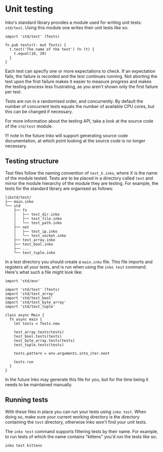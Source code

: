 # Unit testing

Inko's standard library provides a module used for writing unit tests:
`std/test`. Using this module one writes their unit tests like so:

```inko
import 'std/test' (Tests)

fn pub tests(t: mut Tests) {
  t.test('The name of the test') fn (t) {
    t.equal(10, 20)
  }
}
```

Each test can specify one or more expectations to check. If an expectation
fails, the failure is recorded and the test continues running. Not aborting the
test upon the first failure makes it easier to measure progress and makes the
testing process less frustrating, as you aren't shown only the first failure per
test.

Tests are run in a randomised order, and concurrently. By default the number of
concurrent tests equals the number of available CPU cores, but this can be
changed if necessary.

For more information about the testing API, take a look at the source code of
the `std/test` module.

!!! note
    In the future Inko will support generating source code documentation, at
    which point looking at the source code is no longer necessary.

## Testing structure

Test files follow the naming convention of `test_X.inko`, where X is the name of
the module tested. Tests are to be placed in a directory called `test` and
mirror the module hierarchy of the module they are testing. For example, the
tests for the standard library are organised as follows:

```
libstd/test/
├── main.inko
└── std
    ├── fs
    │   ├── test_dir.inko
    │   ├── test_file.inko
    │   └── test_path.inko
    ├── net
    │   ├── test_ip.inko
    │   └── test_socket.inko
    ├── test_array.inko
    ├── test_bool.inko
    ├── ...
    └── test_tuple.inko
```

In a test directory you should create a `main.inko` file. This file imports and
registers all your tests, and is run when using the `inko test` command. Here's
what such a file might look like:

```inko
import 'std/env'

import 'std/test' (Tests)
import 'std/test_array'
import 'std/test_bool'
import 'std/test_byte_array'
import 'std/test_tuple'

class async Main {
  fn async main {
    let tests = Tests.new

    test_array.tests(tests)
    test_bool.tests(tests)
    test_byte_array.tests(tests)
    test_tuple.tests(tests)

    tests.pattern = env.arguments.into_iter.next

    tests.run
  }
}
```

In the future Inko may generate this file for you, but for the time being it
needs to be maintained manually.

## Running tests

With these files in place you can run your tests using `inko test`. When doing
so, make sure your current working directory is the directory containing the
`test` directory, otherwise Inko won't find your unit tests.

The `inko test` command supports filtering tests by their name. For example, to
run tests of which the name contains "kittens" you'd run the tests like so:

```
inko test kittens
```
